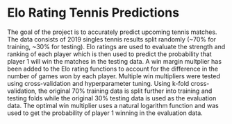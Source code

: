 # Elo Rating Tennis Predictions

The goal of the project is to accurately predict upcoming tennis matches. The data consists of 2019 singles tennis results split randomly (~70% for training, ~30% for testing). Elo ratings are used to evaluate the strength and ranking of each player which is then used to predict the probability that player 1 will win the matches in the testing data. A win margin multplier has been added to the Elo rating functions to account for the difference in the number of games won by each player. Multiple win multipliers were tested using cross-validation and hyperparameter tuning. Using k-fold cross-validation, the original 70% training data is split further into training and testing folds while the original 30% testing data is used as the evaluation data. The optimal win multiplier uses a natural logarithm function and was used to get the probability of player 1 winning in the evaluation data.
